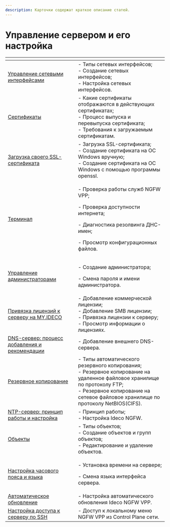 ```yaml
---
description: Карточки содержат краткое описание статей.
---
```


# Управление сервером и его настройка

<table data-card-size="large" data-view="cards"><thead><tr><th></th><th></th></tr></thead><tbody><tr><td><a href="server-configuration-management.md">Управление сетевыми интерфейсами</a></td><td>- Типы сетевых интерфейсов;<br>- Создание сетевых интерфейсов;<br>- Настройка сетевых интерфейсов.</td></tr><tr><td><a href="certificates.md">Cертификаты</a></td><td>- Какие сертификаты отображаются в действующих сертификатах;<br>- Процесс выпуска и перевыпуска сертификата;<br>- Требования к загружаемым  сертификатам.</td></tr><tr><td><a href="upload-own-ssl.md">Загрузка своего SSL-сертификата</a></td><td>- Загрузка SSL-сертификата;<br>- Создание сертификата на OC Windows вручную;<br>- Создание сертификата на OC Windows с помощью программы openssl.</td></tr><tr><td><a href="terminal.md">Терминал</a></td><td><p>- Проверка работы служб NGFW VPP;</p><p>- Проверка доступности интернета;</p><p>- Диагностика резолвинга ДНС-имен;</p><p>- Просмотр конфигурационных файлов.</p></td></tr><tr><td><a href="management-admins.md">Управление администраторами</a></td><td><p>- Создание администратора;</p><p>- Смена пароля и имени администратора.</p></td></tr><tr><td><a href="binding-license.md">Привязка лицензий к серверу на MY.IDECO</a></td><td>- Добавление коммерческой лицензии;<br>- Добавление SMB лицензии;<br>- Привязка лицензии к серверу;<br>- Просмотр информации о лицензиях.</td></tr><tr><td><a href="dns.md">DNS-сервер: процесс добавления и рекомендации</a></td><td>- Добавление внешнего DNS-сервера.</td></tr><tr><td><a href="backup.md">Резервное копирование</a></td><td>- Типы автоматического резервного копирования;<br>- Резервное копирование на удаленное файловое хранилище по протоколу FTP;<br>- Резервное копирование на сетевое файловое хранилище по протоколу NetBIOS(CIFS).</td></tr><tr><td><a href="ntp.md">NTP-сервер: принцип работы и настройка</a></td><td>- Принцип работы;<br>- Настройка Ideco NGFW.</td></tr><tr><td><a href="aliases.md">Объекты</a></td><td>- Типы объектов;<br>- Создание объектов и групп объектов;<br>- Редактирование и удаление объектов.</td></tr><tr><td><a href="language-time-management.md">Настройка часового пояса и языка</a></td><td><p>- Установка времени на сервере;</p><p>- Смена языка интерфейса сервера.</p></td></tr><tr><td><a href="server-update.md">Автоматическое обновление</a></td><td>- Настройка автоматического обновления Ideco NGFW VPP.</td></tr><tr><td><a href="SSH-access.md">Настройка доступа к серверу по SSH</a></td><td>- Доступ к локальному меню NGFW VPP из Control Plane сети.</td></tr></tbody></table>
